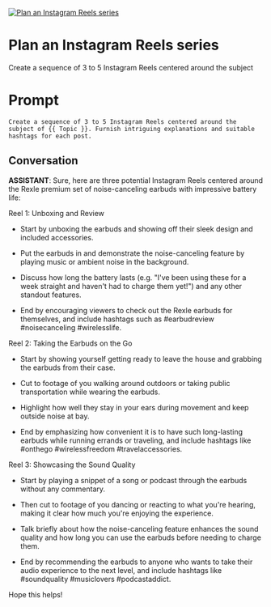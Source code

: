 
[![Plan an Instagram Reels series](https://flow-prompt-covers.s3.us-west-1.amazonaws.com/icon/vintage/vint_8.png)]()
# Plan an Instagram Reels series 
Create a sequence of 3 to 5 Instagram Reels centered around the subject 

# Prompt

```
Create a sequence of 3 to 5 Instagram Reels centered around the subject of {{ Topic }}. Furnish intriguing explanations and suitable hashtags for each post.
```

## Conversation

**ASSISTANT**: Sure, here are three potential Instagram Reels centered around the Rexle premium set of noise-canceling earbuds with impressive battery life:



Reel 1: Unboxing and Review

- Start by unboxing the earbuds and showing off their sleek design and included accessories.

- Put the earbuds in and demonstrate the noise-canceling feature by playing music or ambient noise in the background.

- Discuss how long the battery lasts (e.g. "I've been using these for a week straight and haven't had to charge them yet!") and any other standout features.

- End by encouraging viewers to check out the Rexle earbuds for themselves, and include hashtags such as #earbudreview #noisecanceling #wirelesslife.



Reel 2: Taking the Earbuds on the Go

- Start by showing yourself getting ready to leave the house and grabbing the earbuds from their case.

- Cut to footage of you walking around outdoors or taking public transportation while wearing the earbuds.

- Highlight how well they stay in your ears during movement and keep outside noise at bay.

- End by emphasizing how convenient it is to have such long-lasting earbuds while running errands or traveling, and include hashtags like #onthego #wirelessfreedom #travelaccessories.



Reel 3: Showcasing the Sound Quality

- Start by playing a snippet of a song or podcast through the earbuds without any commentary.

- Then cut to footage of you dancing or reacting to what you're hearing, making it clear how much you're enjoying the experience.

- Talk briefly about how the noise-canceling feature enhances the sound quality and how long you can use the earbuds before needing to charge them.

- End by recommending the earbuds to anyone who wants to take their audio experience to the next level, and include hashtags like #soundquality #musiclovers #podcastaddict.



Hope this helps!


